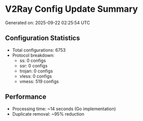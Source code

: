 # V2Ray Config Update Summary
Generated on: 2025-09-22 02:25:54 UTC

## Configuration Statistics
- Total configurations: 6753
- Protocol breakdown:
  - ss: 0 configs
  - ssr: 0 configs
  - trojan: 0 configs
  - vless: 0 configs
  - vmess: 519 configs

## Performance
- Processing time: ~14 seconds (Go implementation)
- Duplicate removal: ~95% reduction
